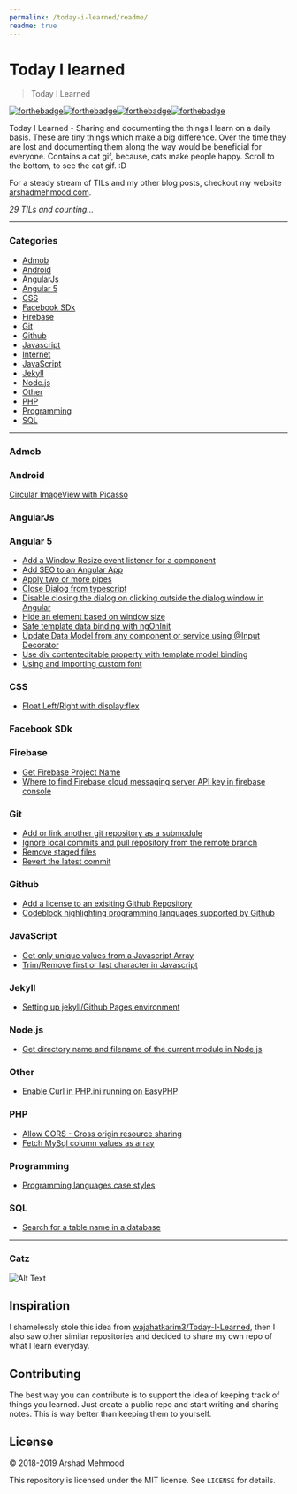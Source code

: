 ```yaml
---
permalink: /today-i-learned/readme/
readme: true
---
```


# Today I learned
> Today I Learned

[![forthebadge](https://forthebadge.com/images/badges/built-with-love.svg)](https://arshadmehmood.com)[![forthebadge](https://forthebadge.com/images/badges/for-you.svg)](https://arshadmehmood.com)[![forthebadge](https://forthebadge.com/images/badges/contains-cat-gifs.svg)](https://arshadmehmood.com)[![forthebadge](https://forthebadge.com/images/badges/uses-badges.svg)](https://arshadmehmood.com)

Today I Learned - Sharing and documenting the things I learn on a daily basis. These are tiny things which make a big difference. Over the time they are lost and documenting them along the way would be beneficial for everyone. Contains a cat gif, because, cats make people happy. Scroll to the bottom, to see the cat gif. :D

For a steady stream of TILs and my other blog posts, checkout my website [arshadmehmood.com](https://arshadmehmood.com).

_29 TILs and counting..._

---

### Categories

* [Admob](#admob)
* [Android](#android)
* [AngularJs](#angularjs)
* [Angular 5](#angular-5)
* [CSS](#css)
* [Facebook SDk](#facebook-sdk)
* [Firebase](#firebase)
* [Git](#git)
* [Github](#github)
* [Javascript](#javascript)
* [Internet](#internet)
* [JavaScript](#javascript)
* [Jekyll](#jekyll)
* [Node.js](#node.js)
* [Other](#other)
* [PHP](#php)
* [Programming](#programming)
* [SQL](#sql)

---

### Admob

### Android

[Circular ImageView with Picasso](android/circular-imageview-with-picasso.md)

### AngularJs

### Angular 5
- [Add a Window Resize event listener for a component](angular5/add-window-resize-event-listener-comopnent.md)
- [Add SEO to an Angular App](angular5/add-seo-to-an-angular-app.md)
- [Apply two or more pipes](angular5/apply-more-than-one-pipe.md)
- [Close Dialog from typescript](angular5/close-dialog-from-typescript.md)
- [Disable closing the dialog on clicking outside the dialog window in Angular](angular5/disable-dialog-close-on-click-outsite.md)
- [Hide an element based on window size](angular5/hide-element-based-on-window-size.md)
- [Safe template data binding with ngOnInit](angular5/ngOnInit-variable-undefined.md)
- [Update Data Model from any component or service using @Input Decorator](angular5/update-data-model-from-any-component-service-using-input-decorator.md)
- [Use div contenteditable property with template model binding](angular5/use-div-contenteditable-with-template-model-binding.md)
- [Using and importing custom font](angular5/importing-custom-font.md)

### CSS
- [Float Left/Right with display:flex](css/float-left-right-with-display-flex.md)

### Facebook SDk

### Firebase
- [Get Firebase Project Name](firebase/get-firebase-app-name.md)
- [Where to find Firebase cloud messaging server API key in firebase console](firebase/where-to-find-firebase-cloud-messaging-server-api-key-in-firebase-console.md)

### Git
- [Add or link another git repository as a submodule](git/add-another-repository-as-submodule.md)
- [Ignore local commits and pull repository from the remote branch](git/ignore-local-commits-and-pull.md)
- [Remove staged files](git/remove-staged-files.md)
- [Revert the latest commit](git/revert-latest-commit.md)

### Github
- [Add a license to an exisiting Github Repository](github/add-a-license-to-existing-repository.md)
- [Codeblock highlighting programming languages supported by Github](github/codeblock-highlighting-languages-supported-by-github.md)

### JavaScript
- [Get only unique values from a Javascript Array](javascript/get-unique-array.md)
- [Trim/Remove first or last character in Javascript](javascript/trim-remove-character-from-start-or-end.md)

### Jekyll
- [Setting up jekyll/Github Pages environment](jekyll/setting-up-jekyll-environment.md)

### Node.js
- [Get directory name and filename of the current module in Node.js](nodejs/get-directory-name-and-filename-of-current-module.md)

### Other
- [Enable Curl in PHP.ini running on EasyPHP](other/enable-curl-apache-easyphp.md)

### PHP
- [Allow CORS - Cross origin resource sharing](php/allow-cross-origin-resource-sharing-cors.md)
- [Fetch MySql column values as array](php/fetch-mysql-column-values-as-comma-separated-values.md)

### Programming
- [Programming languages case styles](programming/programming-languages-case-styles.md)

### SQL
- [Search for a table name in a database](sql/search-for-table-name-in-a-database.md)

---
### Catz
![Alt Text](https://media.giphy.com/media/vFKqnCdLPNOKc/giphy.gif)

## Inspiration
I shamelessly stole this idea from [wajahatkarim3/Today-I-Learned](https://github.com/wajahatkarim3/Today-I-Learned), then I also saw other similar repositories and decided to share my own repo of what I learn everyday.

## Contributing

The best way you can contribute is to support the idea of keeping track of things you learned. Just create a public repo and start writing and sharing notes. This is way better than keeping them to yourself.

## License

&copy; 2018-2019 Arshad Mehmood

This repository is licensed under the MIT license. See `LICENSE` for
details.
